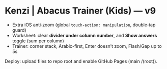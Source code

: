 # Kenzi | Abacus Trainer (Kids) — v9
- Extra iOS anti‑zoom (global `touch-action: manipulation`, double‑tap guard)
- Worksheet: clear **divider under column number**, and **Show answers** toggle (sum per column)
- Trainer: corner stack, Arabic-first, Enter doesn’t zoom, Flash/Gap up to 5s

Deploy: upload files to repo root and enable GitHub Pages (main /(root)).
